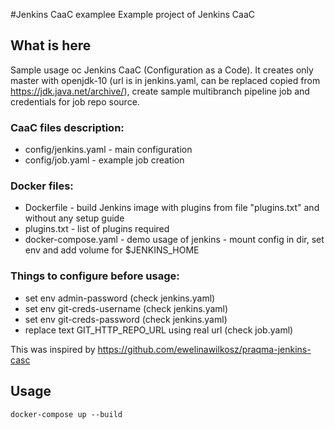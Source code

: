 #Jenkins CaaC examplee
Example project of Jenkins CaaC
## What is here
Sample usage oc Jenkins CaaC (Configuration as a Code). 
It creates only master with openjdk-10 (url is in jenkins.yaml, can be replaced copied from https://jdk.java.net/archive/), create sample multibranch pipeline job and credentials for job repo source.

### CaaC files description:
- config/jenkins.yaml - main configuration
- config/job.yaml - example job creation

### Docker files:
- Dockerfile - build Jenkins image with plugins from file "plugins.txt" and without any setup guide
- plugins.txt - list of plugins required
- docker-compose.yaml - demo usage of jenkins - mount config in dir, set env and add volume for $JENKINS_HOME

### Things to configure before usage:
- set env admin-password (check jenkins.yaml)
- set env git-creds-username (check jenkins.yaml)
- set env git-creds-password (check jenkins.yaml)
- replace text GIT_HTTP_REPO_URL using real url (check job.yaml)


This was inspired by https://github.com/ewelinawilkosz/praqma-jenkins-casc

## Usage

```
docker-compose up --build
```
